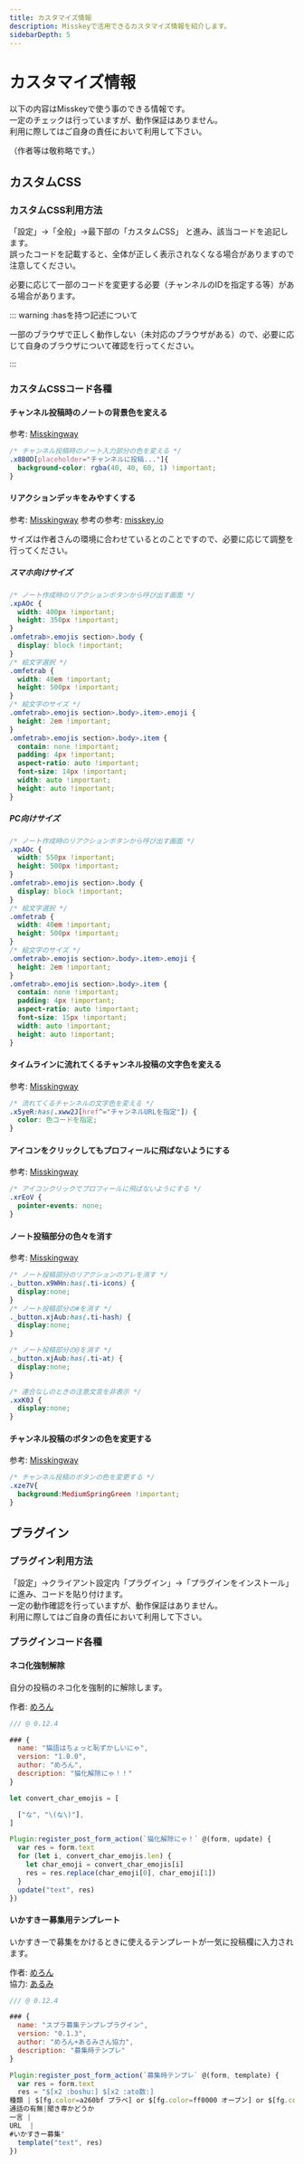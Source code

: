 ```yaml
---
title: カスタマイズ情報
description: Misskeyで活用できるカスタマイズ情報を紹介します。
sidebarDepth: 5
---
```


# カスタマイズ情報

以下の内容はMisskeyで使う事のできる情報です。  
一定のチェックは行っていますが、動作保証はありません。  
利用に際してはご自身の責任において利用して下さい。

（作者等は敬称略です。）

## カスタムCSS

### カスタムCSS利用方法

「設定」→「全般」→最下部の「カスタムCSS」 と進み、該当コードを追記します。  
誤ったコードを記載すると、全体が正しく表示されなくなる場合がありますので注意してください。

必要に応じて一部のコードを変更する必要（チャンネルのIDを指定する等）がある場合があります。

::: warning :hasを持つ記述について

一部のブラウザで正しく動作しない（未対応のブラウザがある）ので、必要に応じて自身のブラウザについて確認を行ってください。

:::

### カスタムCSSコード各種

#### チャンネル投稿時のノートの背景色を変える

参考: [Misskingway](https://invillage-outvillage.com/@wildfangkatze/pages/1682180199159)

``` css
/* チャンネル投稿時のノート入力部分の色を変える */
.x8B0D[placeholder="チャンネルに投稿..."]{
  background-color: rgba(40, 40, 60, 1) !important;
}
```

#### リアクションデッキをみやすくする

参考: [Misskingway](https://invillage-outvillage.com/@wildfangkatze/pages/1682180199159)
参考の参考: [misskey.io](https://misskey.io/notes/9d8kl0mdfg)

サイズは作者さんの環境に合わせているとのことですので、必要に応じて調整を行ってください。

##### スマホ向けサイズ

``` css
/* ノート作成時のリアクションボタンから呼び出す画面 */
.xpAOc {
  width: 400px !important;
  height: 350px !important;
}
.omfetrab>.emojis section>.body {
  display: block !important;
}
/* 絵文字選択 */
.omfetrab {
  width: 48em !important;
  height: 500px !important;
}
/* 絵文字のサイズ */
.omfetrab>.emojis section>.body>.item>.emoji {
  height: 2em !important;
}
.omfetrab>.emojis section>.body>.item {
  contain: none !important;
  padding: 4px !important;
  aspect-ratio: auto !important;
  font-size: 14px !important;
  width: auto !important;
  height: auto !important;
}
```

##### PC向けサイズ

``` css
/* ノート作成時のリアクションボタンから呼び出す画面 */
.xpAOc {
  width: 550px !important;
  height: 500px !important;
}
.omfetrab>.emojis section>.body {
  display: block !important;
}
/* 絵文字選択 */
.omfetrab {
  width: 40em !important;
  height: 500px !important;
}
/* 絵文字のサイズ */
.omfetrab>.emojis section>.body>.item>.emoji {
  height: 2em !important;
}
.omfetrab>.emojis section>.body>.item {
  contain: none !important;
  padding: 4px !important;
  aspect-ratio: auto !important;
  font-size: 15px !important;
  width: auto !important;
  height: auto !important;
}
```

#### タイムラインに流れてくるチャンネル投稿の文字色を変える

参考: [Misskingway](https://invillage-outvillage.com/@wildfangkatze/pages/1682180199159)

``` css
/* 流れてくるチャンネルの文字色を変える */
.x5yeR:has(.xww2J[href^="チャンネルURLを指定"]) {
  color: 色コードを指定;
}
```

#### アイコンをクリックしてもプロフィールに飛ばないようにする

参考: [Misskingway](https://invillage-outvillage.com/@wildfangkatze/pages/1682180199159)

``` css
/* アイコンクリックでプロフィールに飛ばないようにする */
.xrEoV {
  pointer-events: none;
}
```

#### ノート投稿部分の色々を消す

参考: [Misskingway](https://invillage-outvillage.com/@wildfangkatze/pages/1682180199159)

``` css
/* ノート投稿部分のリアクションのアレを消す */
._button.x9WHn:has(.ti-icons) {
  display:none;
}
/* ノート投稿部分の#を消す */
._button.xjAub:has(.ti-hash) {
  display:none;
}

/* ノート投稿部分の@を消す */
._button.xjAub:has(.ti-at) {
  display:none;
}

/* 連合なしのときの注意文言を非表示 */
.xxK0J {
  display:none;
}
```

#### チャンネル投稿のボタンの色を変更する

参考: [Misskingway](https://invillage-outvillage.com/@wildfangkatze/pages/1682180199159)

``` css
/* チャンネル投稿のボタンの色を変更する */
.xze7V{
  background:MediumSpringGreen !important;
}
```

## プラグイン

### プラグイン利用方法

「設定」→クライアント設定内「プラグイン」→「プラグインをインストール」 に進み、コードを貼り付けます。  
一定の動作確認を行っていますが、動作保証はありません。  
利用に際してはご自身の責任において利用して下さい。

### プラグインコード各種

#### ネコ化強制解除

自分の投稿のネコ化を強制的に解除します。

作者: [めろん](https://ikaskey.bktsk.com/@melon)

``` javascript
/// @ 0.12.4

### {
  name: "猫語はちょっと恥ずかしいにゃ",
  version: "1.0.0",
  author: "めろん",
  description: "猫化解除にゃ！！"
}

let convert_char_emojis = [

  ["な", "\(な\)"],
]

Plugin:register_post_form_action(`猫化解除にゃ！` @(form, update) {
  var res = form.text
  for (let i, convert_char_emojis.len) {
    let char_emoji = convert_char_emojis[i]
    res = res.replace(char_emoji[0], char_emoji[1])
  }
  update("text", res)
})
```

#### いかすきー募集用テンプレート

いかすきーで募集をかけるときに使えるテンプレートが一気に投稿欄に入力されます。

作者: [めろん](https://ikaskey.bktsk.com/@melon)  
協力: [あるみ](https://ikaskey.bktsk.com/@arumi_toon)

``` javascript
/// @ 0.12.4

### {
  name: "スプラ募集テンプレプラグイン",
  version: "0.1.3",
  author: "めろん+あるみさん協力",
  description: "募集時テンプレ"
}

Plugin:register_post_form_action(`募集時テンプレ` @(form, template) {
  var res = form.text
  res = "$[x2 :boshu:] $[x2 :ato数:]
種類 | $[fg.color=a260bf プラベ] or $[fg.color=ff0000 オープン] or $[fg.color=fd7e00 サーモンラン]募集人数 
通話の有無|聞き専かどうか
一言 |
URL  |
#いかすきー募集"
  template("text", res)
})
```
